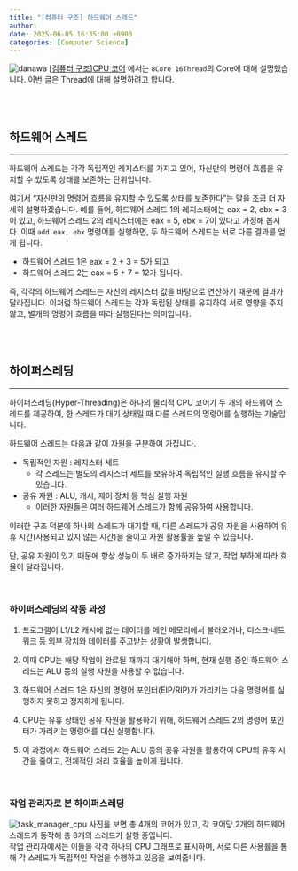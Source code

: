 ```yaml
---
title: "[컴퓨터 구조] 하드웨어 스레드"
author: 
date: 2025-06-05 16:35:00 +0900
categories: [Computer Science]
---
```

![danawa](https://img1.daumcdn.net/thumb/R1280x0/?scode=mtistory2&fname=https%3A%2F%2Fblog.kakaocdn.net%2Fdn%2FUP2Cn%2FbtsOolvQmrh%2FNmhCjqWuZZKVk2r5bbCFcK%2Fimg.png)
[[컴퓨터 구조]CPU 코어](https://yeon025.github.io/posts/cpu-core/) 에서는 `8Core 16Thread`의 Core에 대해 설명했습니다.
이번 글은 Thread에 대해 설명하려고 합니다.

<br>
<br>

## 하드웨어 스레드
---
하드웨어 스레드는 각각 독립적인 레지스터를 가지고 있어, 자신만의 명령어 흐름을 유지할 수 있도록 상태를 보존하는 단위입니다.<br>

여기서 “자신만의 명령어 흐름을 유지할 수 있도록 상태를 보존한다”는 말을 조금 더 자세히 설명하겠습니다.
예를 들어, 하드웨어 스레드 1의 레지스터에는 eax = 2, ebx = 3이 있고, 하드웨어 스레드 2의 레지스터에는 eax = 5, ebx = 7이 있다고 가정해 봅시다.
이때 `add eax, ebx` 명령어를 실행하면, 두 하드웨어 스레드는 서로 다른 결과를 얻게 됩니다.

* 하드웨어 스레드 1은 eax = 2 + 3 = 5가 되고
* 하드웨어 스레드 2는 eax = 5 + 7 = 12가 됩니다.

즉, 각각의 하드웨어 스레드는 자신의 레지스터 값을 바탕으로 연산하기 때문에 결과가 달라집니다.
이처럼 하드웨어 스레드는 각자 독립된 상태를 유지하여 서로 영향을 주지 않고, 별개의 명령어 흐름을 따라 실행된다는 의미입니다.

<br>
<br>

## 하이퍼스레딩
---
하이퍼스레딩(Hyper-Threading)은 하나의 물리적 CPU 코어가 두 개의 하드웨어 스레드를 제공하여, 한 스레드가 대기 상태일 때 다른 스레드의 명령어를 실행하는 기술입니다.

하드웨어 스레드는 다음과 같이 자원을 구분하여 가집니다.
* 독립적인 자원 : 레지스터 세트<br>
    * 각 스레드는 별도의 레지스터 세트를 보유하여 독립적인 실행 흐름을 유지할 수 있습니다.
* 공유 자원 : ALU, 캐시, 제어 장치 등 핵심 실행 자원
    * 이러한 자원들은 여러 하드웨어 스레드가 함께 공유하여 사용합니다.

이러한 구조 덕분에 하나의 스레드가 대기할 때, 다른 스레드가 공유 자원을 사용하여 유휴 시간(사용되고 있지 않는 시간)을 줄이고 자원 활용률을 높일 수 있습니다.

단, 공유 자원이 있기 때문에 항상 성능이 두 배로 증가하지는 않고, 작업 부하에 따라 효율이 달라집니다.

<br>

### 하이퍼스레딩의 작동 과정
1. 프로그램이 L1/L2 캐시에 없는 데이터를 메인 메모리에서 불러오거나, 디스크·네트워크 등 외부 장치와 데이터를 주고받는 상황이 발생합니다.

2. 이때 CPU는 해당 작업이 완료될 때까지 대기해야 하며, 현재 실행 중인 하드웨어 스레드는 ALU 등의 실행 자원을 사용할 수 없습니다.

3. 하드웨어 스레드 1은 자신의 명령어 포인터(EIP/RIP)가 가리키는 다음 명령어를 실행하지 못하고 정지하게 됩니다.

4. CPU는 유휴 상태인 공유 자원을 활용하기 위해, 하드웨어 스레드 2의 명령어 포인터가 가리키는 명령어를 대신 실행합니다.

5. 이 과정에서 하드웨어 스레드 2는 ALU 등의 공유 자원을 활용하여 CPU의 유휴 시간을 줄이고, 전체적인 처리 효율을 높이게 됩니다.

<br>

### 작업 관리자로 본 하이퍼스레딩
![task_manager_cpu](https://img1.daumcdn.net/thumb/R1280x0/?scode=mtistory2&fname=https%3A%2F%2Fblog.kakaocdn.net%2Fdn%2FzVxXx%2FbtsOtf09qDz%2FJkXA1oYB9qTw2lcmCipmS1%2Fimg.png)
사진을 보면 총 4개의 코어가 있고, 각 코어당 2개의 하드웨어 스레드가 동작해 총 8개의 스레드가 실행 중입니다.<br>
작업 관리자에서는 이들을 각각 하나의 CPU 그래프로 표시하며, 서로 다른 사용률을 통해 각 스레드가 독립적인 작업을 수행하고 있음을 보여줍니다.